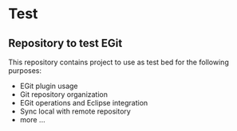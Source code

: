 # Test
<h2>Repository to test EGit</h2>
This repository contains project to use as test bed for the following purposes: 
<ul>
	<li>EGit plugin usage</li>
	<li>Git repository organization</li>
	<li>EGit operations and Eclipse integration</li>
	<li>Sync local with remote repository</li>
	<li>more ... </li>
</ul>
